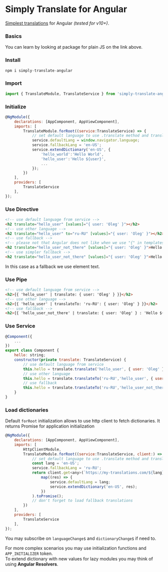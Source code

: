 # Simply Translate for Angular

[Simplest translations](https://www.npmjs.com/package/simply-translate) for Angular _(tested for v10+)_.

### Basics

You can learn by looking at package for plain JS on the link above.

### Install

```javascript
npm i simply-translate-angular
```

### Import

```javascript
import { TranslateModule, TranslateService } from 'simply-translate-angular';
```

### Initialize

```javascript
@NgModule({
    declarations: [AppComponent, AppViewComponent],
    imports: [
        TranslateModule.forRoot((service:TranslateService) => {
            // set default language to use .translate method and translate pipe
            service.defaultLang = window.navigator.language;
            service.fallbackLang = 'en-US';
            service.extendDictionary('en-US', {
                'hello_world':'Hello World',
                'hello_user':'Hello ${user}',
                ...
            });
        })
    ],
    providers: [
        TranslateService
    ],
});
```

### Use Directive

```html
<!-- use default language from service -->
<h2 translate="hello_user" [values]="{ user: 'Oleg' }"></h2>
<!-- use other language -->
<h2 translate="hello_user" to="ru-RU" [values]="{ user: 'Oleg' }"></h2>
<!-- use fallback -->
<!-- please not that Angular does not like when we use "{" in templates so tou need to replace it with $&#123; (optionally closing bracket with $&#125;) or escape it somehow :) -->
<h2 translate="hello_user_not_there" [values]="{ user: 'Oleg' }">Hello $&#123;user}</h2>
<!-- use simpler fallback -->
<h2 translate="hello_user_not_there" [values]="{ user: 'Oleg' }">Hello user</h2>
```
In this case as a fallback we use element text.

### Use Pipe

```html
<!-- use default language from service -->
<h2>{{ 'hello_user' | translate: { user: 'Oleg' } }}</h2>
<!-- use other language -->
<h2>{{ 'hello_user' | translateTo: 'ru-RU': { user: 'Oleg' } }}</h2>
<!-- use fallback -->
<h2>{{ 'hello_user_not_there' | translate: { user: 'Oleg' } : 'Hello ${user}'}}</h2>
```

### Use Service

```javascript
@Component({
    ...
})
export class Component {
    hello: string;
    constructor(private translate: TranslateService) {
        // use default language from service
        this.hello = translate.translate('hello_user', { user: 'Oleg' })
        // use other language
        this.hello = translate.translateTo('ru-RU','hello_user', { user: 'Oleg' })
        // use fallback
        this.hello = translate.translateTo('ru-RU','hello_user_not_there', { user: 'Oleg' }, 'Hello ${user}')
    }
}
```

### Load dictionaries

Default `forRoot` initialization allows to use http client to fetch dictionaries. It returns Promise for application initialization

```javascript
@NgModule({
    declarations: [AppComponent, AppViewComponent],
    imports: [
        HttpClientModule,
        TranslateModule.forRoot((service:TranslateService, client:) => {
            // set default language to use .translate method and translate pipe
            const lang = 'en-US';
            service.fallbackLang = 'ru-RU';
            return client.get<any>(`https://my-translations.com/${lang}`).pipe(
                map((res) => {
                    service.defaultLang = lang;
                    service.extendDictionary('en-US', res);
                })
            ).toPromise();
            // don't forget to load fallback translations
        })
    ],
    providers: [
        TranslateService
    ],
});
```
You may subscribe on `languageChange$` and `dictionaryChange$` if need to.  

For more complex scenarios you may use initialization functions and `APP_INITIALIZER` token.  
To extend dictionary with new values for lazy modules you may think of using __Angular Resolvers__.
